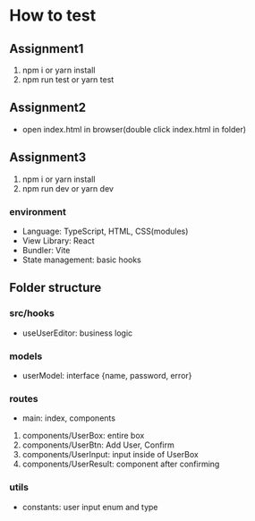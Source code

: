 # How to test

## Assignment1
1. npm i or yarn install
2. npm run test or yarn test

## Assignment2
- open index.html in browser(double click index.html in folder)

## Assignment3
1. npm i or yarn install
2. npm run dev or yarn dev

### environment
- Language: TypeScript, HTML, CSS(modules)
- View Library: React
- Bundler: Vite
- State management: basic hooks

## Folder structure
### src/hooks
- useUserEditor: business logic

### models
- userModel: interface {name, password, error}

### routes
- main: index, components
1. components/UserBox: entire box
2. components/UserBtn: Add User, Confirm
3. components/UserInput: input inside of UserBox
4. components/UserResult: component after confirming

### utils
- constants: user input enum and type
